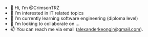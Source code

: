 - 👋 Hi, I’m @CrimsonTRZ
- 👀 I’m interested in IT related topics
- 🌱 I’m currently learning software engineering (diploma level)
- 💞️ I’m looking to collaborate on ...
- 📫 You can reach me via email (alexanderkeongjr@gmail.com).

<!---
CrimsonTRZ/CrimsonTRZ is a ✨ special ✨ repository because its `README.md` (this file) appears on your GitHub profile.
You can click the Preview link to take a look at your changes.
--->

